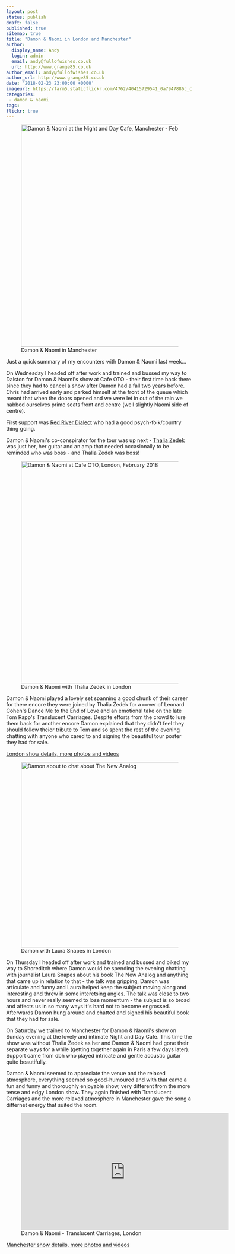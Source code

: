 ```yaml
---
layout: post
status: publish
draft: false
published: true
sitemap: true
title: "Damon & Naomi in London and Manchester"
author:
  display_name: Andy
  login: admin
  email: andy@fullofwishes.co.uk
  url: http://www.grange85.co.uk
author_email: andy@fullofwishes.co.uk
author_url: http://www.grange85.co.uk
date: '2018-02-23 23:00:00 +0000'
imageurl: https://farm5.staticflickr.com/4762/40415729541_0a7947886c_c.jpg
categories:
 - damon & naomi
tags:
flickr: true
---
```

<figure><a data-flickr-embed="true"  href="https://www.flickr.com/photos/grange85/40415729541/in/dateposted/" title="Damon & Naomi at the Night and Day Cafe, Manchester - February 2018"><img src="https://farm5.staticflickr.com/4762/40415729541_0a7947886c_c.jpg" width="800" height="600" alt="Damon & Naomi at the Night and Day Cafe, Manchester - February 2018"></a><figcaption>Damon & Naomi in Manchester</figcaption></figure>

Just a quick summary of my encounters with Damon & Naomi last week&hellip;

On Wednesday I headed off after work and trained and bussed my way to Dalston for Damon & Naomi's show at Cafe OTO - their first time back there since they had to cancel a show after Damon had a fall two years before. Chris had arrived early and parked himself at the front of the queue which meant that when the doors opened and we were let in out of the rain we nabbed ourselves prime seats front and centre (well slightly Naomi side of centre).

First support was <a href="https://redriverdialect.bandcamp.com/album/broken-stay-open-sky">Red River Dialect</a> who had a good psych-folk/country thing going.

Damon & Naomi's co-conspirator for the tour was up next - <a href="https://thaliazedek.bandcamp.com/">Thalia Zedek</a> was just her, her guitar and an amp that needed occasionally to be reminded who was boss - and Thalia Zedek was boss!

<figure><a data-flickr-embed="true"  href="https://www.flickr.com/photos/grange85/39380321755/in/album-72157690467844992/" title="Damon & Naomi at Cafe OTO, London, February 2018"><img src="https://farm5.staticflickr.com/4705/39380321755_256707d664_c.jpg" width="800" height="600" alt="Damon & Naomi at Cafe OTO, London, February 2018"></a><figcaption>Damon & Naomi with Thalia Zedek in London</figcaption></figure>

Damon & Naomi played a lovely set spanning a good chunk of their career for there encore they were joined by Thalia Zedek for a cover of Leonard Cohen's Dance Me to the End of Love and an emotional take on the late Tom Rapp's Translucent Carriages. Despite efforts from the crowd to lure them back for another encore Damon explained that they didn't feel they should follow theior tribute to Tom and so spent the rest of the evening chatting with anyone who cared to and signing the beautiful tour poster they had for sale.

<a href="/database/damon-and-naomi/shows/2018/2018-02-14-damon-and-naomi-cafe-oto-london-uk/">London show details, more photos and videos</a>

<div class="col-md-4 pull-right"><figure><a data-flickr-embed="true"  href="https://www.flickr.com/photos/grange85/40286576991/in/datetaken/" title="Damon about to chat about The New Analog"><img src="https://farm5.staticflickr.com/4607/40286576991_5f0be67409.jpg" width="500" height="500" alt="Damon about to chat about The New Analog"></a>Damon with Laura Snapes in London</figure></div>
On Thursday I headed off after work and trained and bussed and biked my way to Shoreditch where Damon would be spending the evening chatting with journalist Laura Snapes about his book The New Analog and anything that came up in relation to that - the talk was gripping, Damon was articulate and funny and Laura helped keep the subject moving along and interesting and threw in some interetsing angles. The talk was close to two hours and never really seemed to lose momentum - the subject is so broad and affects us in so many ways it's hard not to become engrossed. Afterwards Damon hung around and chatted and signed his beautiful book that they had for sale.

On Saturday we trained to Manchester for Damon & Naomi's show on Sunday evening at the lovely and intimate Night and Day Cafe. This time the show was without Thalia Zedek as her and Damon & Naomi had gone their separate ways for a while (getting together again in Paris a few days later). Support came from dbh who played intricate and gentle acoustic guitar quite beautifully.

Damon & Naomi seemed to appreciate the venue and the relaxed atmosphere, everything seemed so good-humoured and with that came a fun and funny and thoroughly enjoyable show, very different from the more tense and edgy London show. They again finished with Translucent Carriages and the more relaxed atmosphere in Manchester gave the song a differnet energy that suited the room.

<figure class="caption aligncenter"><iframe width="560" height="315" src="https://www.youtube.com/embed/bf2pMNJwP1c" frameborder="0" allowfullscreen></iframe><figcaption class="caption-text">Damon & Naomi - Translucent Carriages, London</figcaption></figure>

<a href="/database/damon-and-naomi/shows/2018/2018-02-18-damon-and-naomi-night-and-day-cafe-manchester-uk/">Manchester show details, more photos and videos</a>
